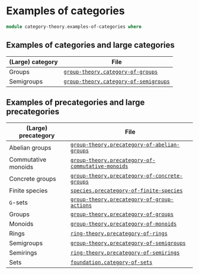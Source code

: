 # Examples of categories

```agda
module category-theory.examples-of-categories where
```

## Examples of categories and large categories

| (Large) category | File                                                                            |
| ---------------- | ------------------------------------------------------------------------------- |
| Groups           | [`group-theory.category-of-groups`](group-theory.category-of-groups.md)         |
| Semigroups       | [`group-theory.category-of-semigroups`](group-theory.category-of-semigroups.md) |

## Examples of precategories and large precategories

| (Large) precategory | File                                                                                                    |
| ------------------- | ------------------------------------------------------------------------------------------------------- |
| Abelian groups      | [`group-theory.precategory-of-abelian-groups`](group-theory.precategory-of-abelian-groups.md)           |
| Commutative monoids | [`group-theory.precategory-of-commutative-monoids`](group-theory.precategory-of-commutative-monoids.md) |
| Concrete groups     | [`group-theory.precategory-of-concrete-groups`](group-theory.precategory-of-concrete-groups.md)         |
| Finite species      | [`species.precategory-of-finite-species`](species.precategory-of-finite-species.md)                     |
| `G`-sets            | [`group-theory.precategory-of-group-actions`](group-theory.precategory-of-group-actions.md)             |
| Groups              | [`group-theory.precategory-of-groups`](group-theory.precategory-of-groups.md)                           |
| Monoids             | [`group-theory.precategory-of-monoids`](group-theory.precategory-of-monoids.md)                         |
| Rings               | [`ring-theory.precategory-of-rings`](ring-theory.precategory-of-rings.md)                               |
| Semigroups          | [`group-theory.precategory-of-semigroups`](group-theory.precategory-of-semigroups.md)                   |
| Semirings           | [`ring-theory.precategory-of-semirings`](ring-theory.precategory-of-semirings.md)                       |
| Sets                | [`foundation.category-of-sets`](foundation.category-of-sets.md)                                         |
